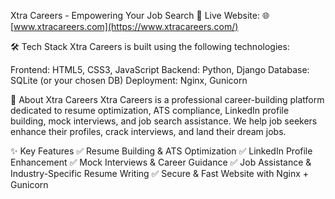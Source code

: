 Xtra Careers - Empowering Your Job Search 🚀
Live Website: 🌐 [www.xtracareers.com](https://www.xtracareers.com/)

🛠️ Tech Stack
Xtra Careers is built using the following technologies:

Frontend: HTML5, CSS3, JavaScript
Backend: Python, Django
Database: SQLite (or your chosen DB)
Deployment: Nginx, Gunicorn

📢 About Xtra Careers
Xtra Careers is a professional career-building platform dedicated to resume optimization, ATS compliance, LinkedIn profile building, mock interviews, and job search assistance. We help job seekers enhance their profiles, crack interviews, and land their dream jobs.

✨ Key Features
✅ Resume Building & ATS Optimization
✅ LinkedIn Profile Enhancement
✅ Mock Interviews & Career Guidance
✅ Job Assistance & Industry-Specific Resume Writing
✅ Secure & Fast Website with Nginx + Gunicorn

